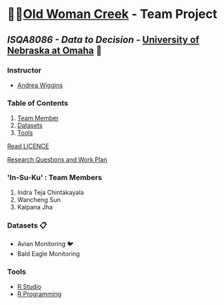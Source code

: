 # :deciduous_tree::evergreen_tree:[Old Woman Creek](https://goo.gl/maps/LbCWxcjZbv12) - Team Project
## _ISQA8086 - Data to Decision_ - [University of Nebraska at Omaha](https://www.unomaha.edu/) :school:

### Instructor 
* [Andrea Wiggins](http://andreawiggins.com/)

### Table of Contents
1. [Team Member](#in-su-ka--team-members)
1. [Datasets](#datasets-clipboard)
1. [Tools](#tools)

  [Read LICENCE](https://github.com/indraTeja/oldWomanCreek/blob/master/LICENSE)

  [Research Questions and Work Plan](https://github.com/indraTeja/oldWomanCreek/blob/master/ResearchQuestion-WorkPlan.md)

### 'In-Su-Ku' : Team Members
1. Indra Teja Chintakayala
2. Wancheng Sun
3. Kalpana Jha

### Datasets :clipboard:
* Avian Monitoring  :bird:
* Bald Eagle Monitoring 

### Tools 
* [R Studio](https://www.rstudio.com/products/rstudio/download/)
* [R Programming](https://www.rstudio.com/resources/cheatsheets/)
